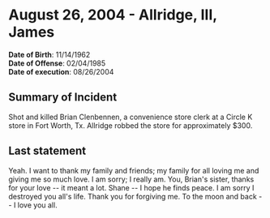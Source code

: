 # August 26, 2004 - Allridge, III, James

**Date of Birth**: 11/14/1962<br/>
**Date of Offense**: 02/04/1985<br/>
**Date of execution**: 08/26/2004<br/>

## Summary of Incident
Shot and killed Brian Clenbennen, a convenience store clerk at a Circle K store in Fort Worth, Tx. Allridge robbed the store for approximately $300.

## Last statement
Yeah. I want to thank my family and friends; my family for all loving me and giving me so much love. I am sorry; I really am. You, Brian's sister, thanks for your love -- it meant a lot. Shane -- I hope he finds peace. I am sorry I destroyed you all's life. Thank you for forgiving me. To the moon and back -- I love you all.